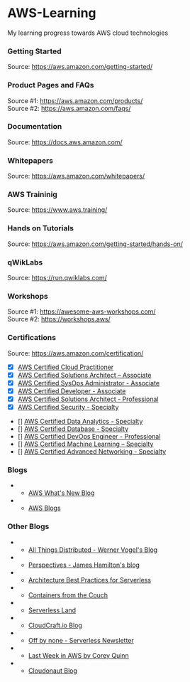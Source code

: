# AWS-Learning
My learning progress towards AWS cloud technologies    
  
### Getting Started
Source: https://aws.amazon.com/getting-started/  
  
### Product Pages and FAQs
Source #1: https://aws.amazon.com/products/  
Source #2: https://aws.amazon.com/faqs/  
  
### Documentation
Source: https://docs.aws.amazon.com/  
  
### Whitepapers
Source: https://aws.amazon.com/whitepapers/  
    
### AWS Traininig
Source: https://www.aws.training/  
  
### Hands on Tutorials
Source: https://aws.amazon.com/getting-started/hands-on/  
  
### qWikLabs
Source: https://run.qwiklabs.com/  
  
### Workshops
Source #1: https://awesome-aws-workshops.com/  
Source #2: https://workshops.aws/  
  
### Certifications
Source: https://aws.amazon.com/certification/  
- [x] [AWS Certified Cloud Practitioner](https://aws.amazon.com/certification/certified-cloud-practitioner/)
- [x] [AWS Certified Solutions Architect – Associate](https://aws.amazon.com/certification/certified-solutions-architect-associate/)
- [x] [AWS Certified SysOps Administrator - Associate](https://aws.amazon.com/certification/certified-sysops-admin-associate/)
- [x] [AWS Certified Developer - Associate](https://aws.amazon.com/certification/certified-developer-associate/)
- [x] [AWS Certified Solutions Architect - Professional](https://aws.amazon.com/certification/certified-solutions-architect-professional/)
- [x] [AWS Certified Security - Specialty](https://aws.amazon.com/certification/certified-security-specialty/)
- [] [AWS Certified Data Analytics - Specialty](https://aws.amazon.com/certification/certified-data-analytics-specialty/)
- [] [AWS Certified Database - Specialty](https://aws.amazon.com/certification/certified-database-specialty/)
- [] [AWS Certified DevOps Engineer - Professional](https://aws.amazon.com/certification/certified-devops-engineer-professional/)
- [] [AWS Certified Machine Learning – Specialty](https://aws.amazon.com/certification/certified-machine-learning-specialty/)
- [] [AWS Certified Advanced Networking - Specialty](https://aws.amazon.com/certification/certified-advanced-networking-specialty/)
    
### Blogs
- * [AWS What's New Blog](https://aws.amazon.com/about-aws/whats-new/2021/)
- * [AWS Blogs](https://aws.amazon.com/blogs/)
  
### Other Blogs
- * [All Things Distributed - Werner Vogel's Blog](https://www.allthingsdistributed.com/)
- * [Perspectives - James Hamilton's blog](https://perspectives.mvdirona.com/)
- * [Architecture Best Practices for Serverless](https://aws.amazon.com/architecture/serverless/)
- * [Containers from the Couch](https://containersfromthecouch.com/)
- * [Serverless Land](https://serverlessland.com/)
- * [CloudCraft.io Blog](https://blog.cloudcraft.co/)
- * [Off by none - Serverless Newsletter](https://offbynone.io/)
- * [Last Week in AWS by Corey Quinn](https://www.lastweekinaws.com/blog/)
- * [Cloudonaut Blog](https://cloudonaut.io/page/1/)